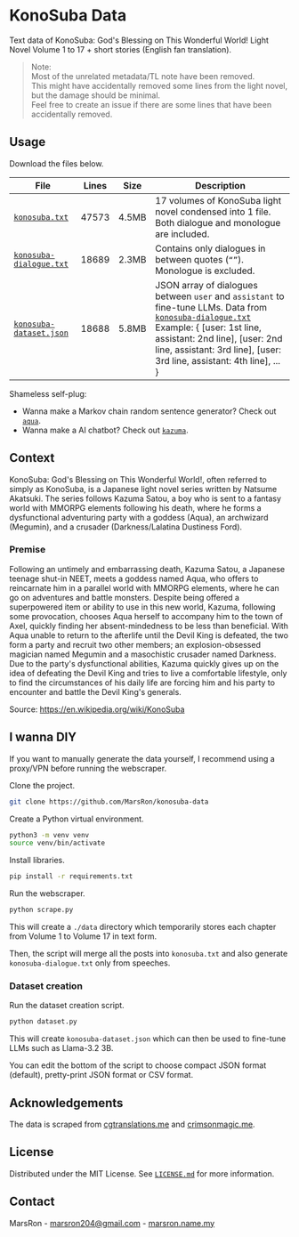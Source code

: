 # KonoSuba Data

Text data of KonoSuba: God's Blessing on This Wonderful World! Light Novel
Volume 1 to 17 + short stories (English fan translation).

> Note:\
> Most of the unrelated metadata/TL note have been removed.\
> This might have accidentally removed some lines from the light novel, but the damage should be minimal.\
> Feel free to create an issue if there are some lines that have been accidentally removed.

## Usage

Download the files below.

| File | Lines | Size | Description |
|-|-|-|-|
| [`konosuba.txt`](./konosuba.txt) | 47573 | 4.5MB | 17 volumes of KonoSuba light novel condensed into 1 file. Both dialogue and monologue are included. |
| [`konosuba-dialogue.txt`](./konosuba-dialogue.txt) | 18689 | 2.3MB | Contains only dialogues in between quotes (`“”`). Monologue is excluded. |
| [`konosuba-dataset.json`](./konosuba-dataset.json) | 18688 | 5.8MB | JSON array of dialogues between `user` and `assistant` to fine-tune LLMs. Data from [`konosuba-dialogue.txt`](./konosuba-dialogue.txt) Example: { [user: 1st line, assistant: 2nd line], [user: 2nd line, assistant: 3rd line], [user: 3rd line, assistant: 4th line], ... } |

Shameless self-plug:

- Wanna make a Markov chain random sentence generator? Check out
  [`aqua`](https://github.com/MarsRon/aqua).
- Wanna make a AI chatbot? Check out
  [`kazuma`](https://github.com/MarsRon/kazuma).

## Context

KonoSuba: God's Blessing on This Wonderful World!, often referred to simply as KonoSuba, is a Japanese light novel series written by Natsume Akatsuki.
The series follows Kazuma Satou, a boy who is sent to a fantasy world with MMORPG elements following his death, where he forms a dysfunctional adventuring party with a goddess (Aqua), an archwizard (Megumin), and a crusader (Darkness/Lalatina Dustiness Ford).

### Premise

Following an untimely and embarrassing death, Kazuma Satou, a Japanese teenage shut-in NEET, meets a goddess named Aqua, who offers to reincarnate him in a parallel world with MMORPG elements, where he can go on adventures and battle monsters.
Despite being offered a superpowered item or ability to use in this new world, Kazuma, following some provocation, chooses Aqua herself to accompany him to the town of Axel, quickly finding her absent-mindedness to be less than beneficial.
With Aqua unable to return to the afterlife until the Devil King is defeated, the two form a party and recruit two other members; an explosion-obsessed magician named Megumin and a masochistic crusader named Darkness.
Due to the party's dysfunctional abilities, Kazuma quickly gives up on the idea of defeating the Devil King and tries to live a comfortable lifestyle, only to find the circumstances of his daily life are forcing him and his party to encounter and battle the Devil King's generals.

Source: https://en.wikipedia.org/wiki/KonoSuba

## I wanna DIY

If you want to manually generate the data yourself, I recommend using a proxy/VPN before running the webscraper.

Clone the project.

```sh
git clone https://github.com/MarsRon/konosuba-data
```

Create a Python virtual environment.

```sh
python3 -m venv venv
source venv/bin/activate
```

Install libraries.

```sh
pip install -r requirements.txt
```

Run the webscraper.

```sh
python scrape.py
```

This will create a `./data` directory which temporarily stores each chapter from Volume 1 to Volume 17 in text form.

Then, the script will merge all the posts into `konosuba.txt` and also generate `konosuba-dialogue.txt` only from speeches.

### Dataset creation

Run the dataset creation script.

```sh
python dataset.py
```

This will create `konosuba-dataset.json` which can then be used to fine-tune LLMs such as Llama-3.2 3B.

You can edit the bottom of the script to choose compact JSON format (default), pretty-print JSON format or CSV format.

## Acknowledgements

The data is scraped from [cgtranslations.me](https://cgtranslations.me/konosuba)
and [crimsonmagic.me](https://crimsonmagic.me/konosuba/volumes-10-plus/).

## License

Distributed under the MIT License.
See [`LICENSE.md`](./LICENSE.md) for more information.

## Contact

MarsRon - marsron204@gmail.com - [marsron.name.my](https://marsron.name.my)
